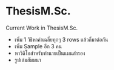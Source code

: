 # ThesisM.Sc.

Current Work in ThesisM.Sc.

- เพิ่ม 1 วิธีหาค่าเฉลี่ยทุกๆ 3 rows แล้วก็มาต่อกัน
- เพิ่ม Sample อีก 3 คน
- หาวิดิโอสำหรับทำนายเป็นแผนสำรอง
- รูปเล่มสัมมนา
